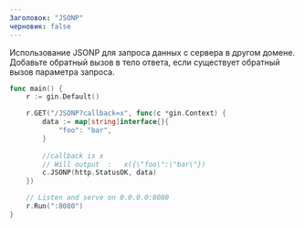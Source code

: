 ```yaml
---
Заголовок: "JSONP"
черновик: false
---
```


Использование JSONP для запроса данных с сервера в другом домене. Добавьте обратный вызов в тело ответа, если существует обратный вызов параметра запроса.

```go
func main() {
	r := gin.Default()

	r.GET("/JSONP?callback=x", func(c *gin.Context) {
		data := map[string]interface{}{
			"foo": "bar",
		}
		
		//callback is x
		// Will output  :   x({\"foo\":\"bar\"})
		c.JSONP(http.StatusOK, data)
	})

	// Listen and serve on 0.0.0.0:8080
	r.Run(":8080")
}
```
